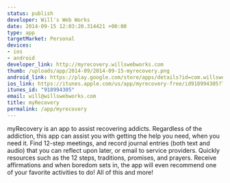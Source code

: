 ```yaml
--- 
status: publish
developer: Will's Web Works
date: 2014-09-15 12:03:20.314421 +00:00
type: app
targetMarket: Personal
devices: 
- ios
- android
developer_link: http://myrecovery.willswebworks.com
thumb: /uploads/app/2014-09/2014-09-15-myrecovery.png
android_link: https://play.google.com/store/apps/details?id=com.willswebworks.recoveryfree
ios_link: https://itunes.apple.com/us/app/myrecovery-free/id918994305?ls=1&mt=8
itunes_id: "918994305"
email: will@willswebworks.com
title: myRecovery
permalink: /app/myrecovery
---
```


myRecovery is an app to assist recovering addicts. Regardless of the addiction, this app can assist you with getting the help you need, when you need it. Find 12-step meetings, and record journal entries (both text and audio) that you can reflect upon later, or email to service providers. Quickly resources such as the 12 steps, traditions, promises, and prayers. Receive affirmations and when boredom sets in, the app will even recommend one of your favorite activities to do! All of this and more!
